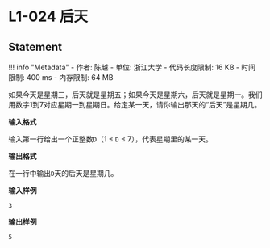 
# L1-024 后天

## Statement

!!! info "Metadata"
    - 作者: 陈越
    - 单位: 浙江大学
    - 代码长度限制: 16 KB
    - 时间限制: 400 ms
    - 内存限制: 64 MB

如果今天是星期三，后天就是星期五；如果今天是星期六，后天就是星期一。我们用数字1到7对应星期一到星期日。给定某一天，请你输出那天的“后天”是星期几。

**输入格式**

输入第一行给出一个正整数`D`（1 $\le$ `D` $\le$ 7），代表星期里的某一天。

**输出格式**

在一行中输出`D`天的后天是星期几。

**输入样例**
```plaintext
3
```

**输出样例**
```plaintext
5
```
